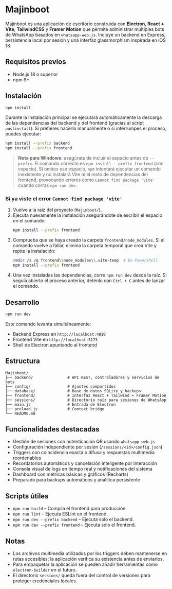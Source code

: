 # Majinboot

Majinboot es una aplicación de escritorio construida con **Electron**, **React + Vite**, **TailwindCSS** y **Framer Motion** que permite administrar múltiples bots de WhatsApp basados en `whatsapp-web.js`. Incluye un backend en Express, persistencia local por sesión y una interfaz glassmorphism inspirada en iOS 18.

## Requisitos previos
- Node.js 18 o superior
- npm 9+

## Instalación
```bash
npm install
```

Durante la instalación principal se ejecutará automáticamente la descarga de las dependencias del backend y del frontend
(gracias al script `postinstall`). Si prefieres hacerlo manualmente o si interrumpes el proceso, puedes ejecutar:

```bash
npm install --prefix backend
npm install --prefix frontend
```

> **Nota para Windows:** asegúrate de incluir el espacio antes de `--prefix`. El comando correcto es `npm install --prefix frontend`
> (con espacio). Si omites ese espacio, `npm` intentará ejecutar un comando inexistente y no instalará Vite ni el resto de
> dependencias del frontend, provocando errores como `Cannot find package 'vite'` cuando corras `npm run dev`.

### Si ya viste el error `Cannot find package 'vite'`
1. Vuelve a la raíz del proyecto (`Majinboot/`).
2. Ejecuta nuevamente la instalación asegurándote de escribir el espacio en el comando:
   ```bash
   npm install --prefix frontend
   ```
3. Comprueba que se haya creado la carpeta `frontend/node_modules`. Si el comando vuelve a fallar, elimina la carpeta temporal
   que crea Vite y repite la instalación:
   ```bash
   rmdir /s /q frontend\\node_modules\\.vite-temp  # En PowerShell
   npm install --prefix frontend
   ```
4. Una vez instaladas las dependencias, corre `npm run dev` desde la raíz. Si seguía abierto el proceso anterior, deténlo con
   `Ctrl + C` antes de lanzar el comando.

## Desarrollo
```bash
npm run dev
```

Este comando levanta simultáneamente:
- Backend Express en `http://localhost:4010`
- Frontend Vite en `http://localhost:5173`
- Shell de Electron apuntando al frontend

## Estructura
```
Majinboot/
├── backend/               # API REST, controladores y servicios de bots
├── config/                # Ajustes compartidos
├── database/              # Base de datos SQLite y backups
├── frontend/              # Interfaz React + Tailwind + Framer Motion
├── sessions/              # Directorio raíz para sesiones de WhatsApp
├── main.js                # Entrada de Electron
├── preload.js             # Context bridge
└── README.md
```

## Funcionalidades destacadas
- Gestión de sesiones con autenticación QR usando `whatsapp-web.js`
- Configuración independiente por sesión (`/sessions/<id>/config.json`)
- Triggers con coincidencia exacta o difusa y respuestas multimedia reordenables
- Recordatorios automáticos y cancelación inteligente por interacción
- Consola visual de logs en tiempo real y notificaciones del sistema
- Dashboard con métricas básicas y gráficos (Recharts)
- Preparado para backups automáticos y analítica persistente

## Scripts útiles
- `npm run build` – Compila el frontend para producción.
- `npm run lint` – Ejecuta ESLint en el frontend.
- `npm run dev --prefix backend` – Ejecuta solo el backend.
- `npm run dev --prefix frontend` – Ejecuta solo el frontend.

## Notas
- Los archivos multimedia utilizados por los triggers deben mantenerse en rutas accesibles; la aplicación verifica su existencia antes de enviarlos.
- Para empaquetar la aplicación se pueden añadir herramientas como `electron-builder` en el futuro.
- El directorio `sessions/` queda fuera del control de versiones para proteger credenciales locales.
